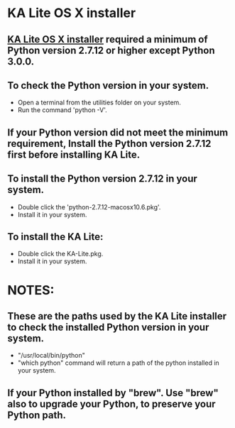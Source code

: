 KA Lite OS X installer
======================

## [KA Lite OS X installer](http://pantry.learningequality.org/downloads/ka-lite/0.17/installers/mac/KA-Lite-Installer.dmg) required a minimum of Python version 2.7.12 or higher except Python 3.0.0.

## To check the Python version in your system.
* Open a terminal from the utilities folder on your system.
* Run the command 'python -V'.

## If your Python version did not meet the minimum requirement, Install the Python version 2.7.12 first before installing KA Lite.

## To install the Python version 2.7.12 in your system.
* Double click the 'python-2.7.12-macosx10.6.pkg'.
* Install it in your system.

## To install the KA Lite:
* Double click the KA-Lite.pkg.
* Install it in your system.


NOTES: 
=======================

## These are the paths used by the KA Lite installer to check the installed Python version in your system. 
* "/usr/local/bin/python"
* "which python" command will return a path of the python installed in your system.

## If your Python installed by "brew". Use "brew" also to upgrade your Python, to preserve your Python path.

